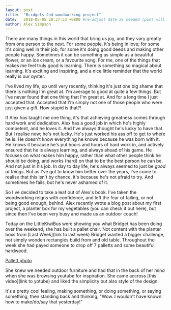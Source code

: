 ```yaml
---
layout: post
title:  "Bridgets 2nd woodworking project"
date:   2018-05-05 20:37:53 +0800 #re-adjust date as needed (post will not be shown until that date)
author: Alex Simpson
---
```


There are many things in this world that bring us joy, and they vary greatly from one person to the next. For some people, it's being in love; for some it's doing well in their job; for some it's doing good deeds and making other people happy. Sometimes it can be something as simple as a beautiful flower, or an ice cream, or a favourite song. For me, one of the things that makes me feel truly good is learning. There is something so magical about learning. It's exciting and inspiring, and a nice little reminder that the world really is our oyster. 

<!--more--> 
I've lived my life, up until very recently, thinking it's just one big shame that there is nothing I'm great at. I'm average to good at quite a few things. But I've never found that one thing that I'm great at. And for a long time I just accepted that. Accepted that I'm simply not one of those people who were just given a gift. How stupid is that?!

If Alex has taught me one thing, it's that achieving greatness comes through hard work and dedication. Alex has a good job in which he's highly competent, and he loves it. And I've always thought he's lucky to have that. But I realise now; he's not lucky. He's just worked his ass off to get to where he is. He doesn't know everything he knows because he was born with it. He knows it because he's put hours and hours of hard work in, and actively ensured that he is always learning, and always ahead of his game. He focuses on what makes him happy, rather than what other people think he should be doing, and works (hard) on that to be the best person he can be. And not just in his job. In day to day life, he's always seemed to just be *good at things*. But as I've got to know him better over the years, I've come to realise that this isn't by chance, it's because he's not afraid to try. And sometimes he fails, but he's never ashamed of it.

So I've decided to take a leaf out of Alex's book. I've taken the woodworking reigns with confidence, and left the fear of failing, or not being good enough, behind. Alex recently wrote a blog post about my first project, a planter box for my vegetables (you can check it out here), but since then I've been very busy and made us an outdoor couch!









Today on the LittleKiwiBus were showing you what Bridget has been doing over the weekend, she has built a pallet chair. Not content with the planter boxs from [Last Week](link to last week) Bridget wanted a bigger challenge, not simply wooden rectangles build from and old table. Throughout the week she had payed someone to drop off 7 palletts and some beautiful hardwood. 

[Pallett photo]({{site.url}}/images/image.jpg)

She knew we needed outdoor furniture and had that in the back of her mind when she was browsing youtube for inspiration. She came accross [this video](link to yotube) and liked the simplicity but also style of the design.


It's a pretty cool feeling, making something, or doing something, or saying something, then standing back and thinking, "Wow. I wouldn't have known how to make/do/say that yesterday!"
